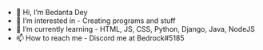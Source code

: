 - 👋 Hi, I’m Bedanta Dey
- 👀 I’m interested in - Creating programs and stuff
- 🌱 I’m currently learning - HTML, JS, CSS, Python, Django, Java, NodeJS
- 📫 How to reach me - Discord me at Bedrock#5185

<!---
BedantaDey6/BedantaDey6 is a ✨ special ✨ repository because its `README.md` (this file) appears on your GitHub profile.
You can click the Preview link to take a look at your changes.
--->
